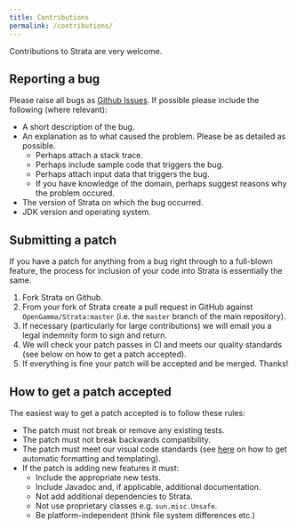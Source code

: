 ```yaml
---
title: Contributions
permalink: /contributions/
---
```


Contributions to Strata are very welcome.

## Reporting a bug
Please raise all bugs as [Github Issues](https://github.com/OpenGamma/Strata/issues).
If possible please include the following (where relevant):

 * A short description of the bug.
 * An explanation as to what caused the problem. Please be as detailed as possible.
   * Perhaps attach a stack trace.
   * Perhaps include sample code that triggers the bug.
   * Perhaps attach input data that triggers the bug.
   * If you have knowledge of the domain, perhaps suggest reasons why the problem occured.
 * The version of Strata on which the bug occurred.
 * JDK version and operating system.

## Submitting a patch
If you have a patch for anything from a bug right through to a full-blown feature, the process
for inclusion of your code into Strata is essentially the same.

 1. Fork Strata on Github.
 2. From your fork of Strata create a pull request in GitHub against `OpenGamma/Strata:master` (i.e. the `master` branch of the main repository).
 3. If necessary (particularly for large contributions) we will email you a legal indemnity form to sign and return.
 4. We will check your patch passes in CI and meets our quality standards (see below on how to get a patch accepted).
 5. If everything is fine your patch will be accepted and be merged. Thanks!

## How to get a patch accepted
The easiest way to get a patch accepted is to follow these rules:

 * The patch must not break or remove any existing tests.
 * The patch must not break backwards compatibility.
 * The patch must meet our visual code standards (see [here](https://github.com/OpenGamma/Strata/tree/master/eclipse)
 on how to get automatic formatting and templating).
 * If the patch is adding new features it must:
   * Include the appropriate new tests.
   * Include Javadoc and, if applicable, additional documentation.
   * Not add additional dependencies to Strata.
   * Not use proprietary classes e.g. `sun.misc.Unsafe`.
   * Be platform-independent (think file system differences etc.)


